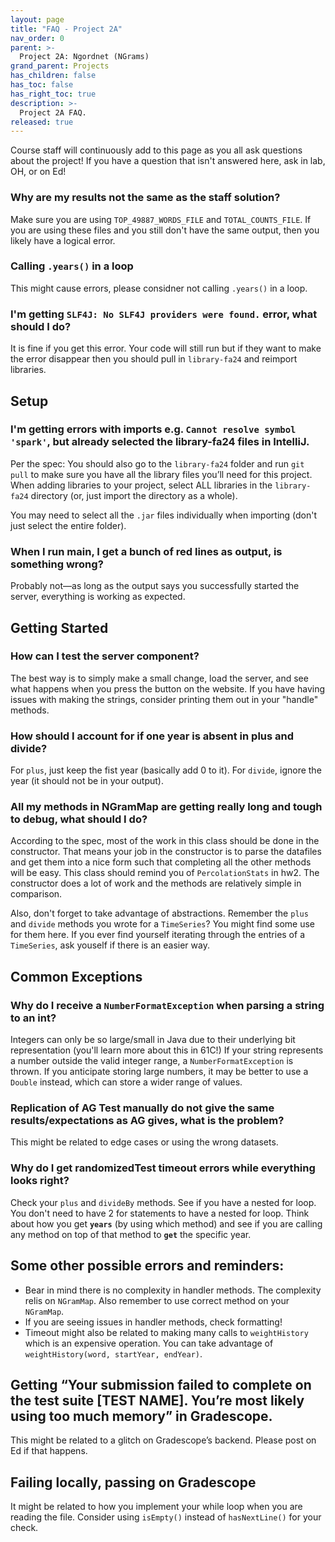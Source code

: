 ```yaml
---
layout: page
title: "FAQ - Project 2A"
nav_order: 0
parent: >-
  Project 2A: Ngordnet (NGrams)
grand_parent: Projects
has_children: false
has_toc: false
has_right_toc: true
description: >-
  Project 2A FAQ.
released: true
---
```


Course staff will continuously add to this page as you all ask questions about the project! If you have a question that
isn't answered here, ask in lab, OH, or on Ed!

### Why are my results not the same as the staff solution?

Make sure you are using `TOP_49887_WORDS_FILE` and `TOTAL_COUNTS_FILE`. If you are using these files and you still don't have the same output, then you likely have a logical error.

### Calling `.years()` in a loop

This might cause errors, please considner not calling `.years()` in a loop.

### I'm getting `SLF4J: No SLF4J providers were found.` error, what should I do?

It is fine if you get this error. Your code will still run but if they want to make the error disappear then you should pull in `library-fa24` and reimport libraries.

## Setup

### I'm getting errors with imports e.g. `Cannot resolve symbol 'spark'`, but already selected the library-fa24 files in IntelliJ.

Per the spec: You should also go to the `library-fa24` folder and run `git pull` to make sure you have all the library
files you’ll need for this project. When adding libraries to your project, select ALL libraries in the `library-fa24`
directory (or, just import the directory as a whole).

You may need to select all the `.jar` files individually when importing (don't just select the entire folder).

### When I run main, I get a bunch of red lines as output, is something wrong?

Probably not—as long as the output says you successfully started the server, everything is working as expected.

## Getting Started

### How can I test the server component?

The best way is to simply make a small change, load the server, and see what happens when you press the button on the
website. If you have having issues with making the strings, consider printing them out in your "handle" methods.

### How should I account for if one year is absent in plus and divide?

For `plus`, just keep the fist year (basically add 0 to it). For `divide`, ignore the year (it should not be in your
output).

### All my methods in NGramMap are getting really long and tough to debug, what should I do?

According to the spec, most of the work in this class should be done in the constructor. That means your job in the
constructor is to parse the datafiles and get them into a nice form such that completing all the other methods will be
easy. This class should remind you of `PercolationStats` in hw2. The constructor does a lot of work and the methods are
relatively simple in comparison.

Also, don't forget to take advantage of abstractions. Remember the `plus` and `divide` methods you wrote for
a `TimeSeries`? You might find some use for them here. If you ever find yourself iterating through the entries of
a `TimeSeries`, ask youself if there is an easier way.

## Common Exceptions

### Why do I receive a `NumberFormatException` when parsing a string to an int?

Integers can only be so large/small in Java due to their underlying bit representation (you'll learn more about this in
61C!) If your string represents a number outside the valid integer range, a `NumberFormatException` is thrown. If you
anticipate storing large numbers, it may be better to use a `Double` instead, which can store a wider range of values.

### Replication of AG Test manually do not give the same results/expectations as AG gives, what is the problem?

This might be related to edge cases or using the wrong datasets.

### Why do I get randomizedTest timeout errors while everything looks right?

Check your `plus` and `divideBy` methods. See if you have a nested for loop. You don't need to have 2 for statements to
have a nested for loop. Think about how you get **`years`** (by using which method) and see if you are calling any
method on top of that method to **`get`** the specific year.

## Some other possible errors and reminders:

- Bear in mind there is no complexity in handler methods. The complexity relis on `NGramMap`. Also remember to use
  correct method on your `NGramMap`.
- If you are seeing issues in handler methods, check formatting!
- Timeout might also be related to making many calls to `weightHistory` which is an expensive operation. You can take
  advantage of `weightHistory(word, startYear, endYear)`.

## Getting “Your submission failed to complete on the test suite [TEST NAME]. You’re most likely using too much memory” in Gradescope.

This might be related to a glitch on Gradescope’s backend. Please post on Ed if that happens.

## Failing locally, passing on Gradescope

It might be related to how you implement your while loop when you are reading the file. Consider using `isEmpty()` instead of `hasNextLine()` for your check.
